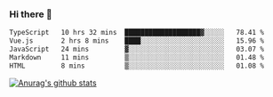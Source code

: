 ### Hi there 👋



<!--
**webB1an/webB1an** is a ✨ _special_ ✨ repository because its `README.md` (this file) appears on your GitHub profile.

Here are some ideas to get you started:

- 🔭 I’m currently working on ...
- 🌱 I’m currently learning ...
- 👯 I’m looking to collaborate on ...
- 🤔 I’m looking for help with ...
- 💬 Ask me about ...
- 📫 How to reach me: ...
- 😄 Pronouns: ...
- ⚡ Fun fact: ...
-->

<!--START_SECTION:waka-->

```txt
TypeScript   10 hrs 32 mins  ███████████████████▓░░░░░   78.41 %
Vue.js       2 hrs 8 mins    ████░░░░░░░░░░░░░░░░░░░░░   15.96 %
JavaScript   24 mins         ▓░░░░░░░░░░░░░░░░░░░░░░░░   03.07 %
Markdown     11 mins         ▒░░░░░░░░░░░░░░░░░░░░░░░░   01.48 %
HTML         8 mins          ▒░░░░░░░░░░░░░░░░░░░░░░░░   01.08 %
```

<!--END_SECTION:waka-->


[![Anurag's github stats](https://github-readme-stats.vercel.app/api?username=webB1an&show_icons=true&theme=radical)](https://github.com/anuraghazra/github-readme-stats)

